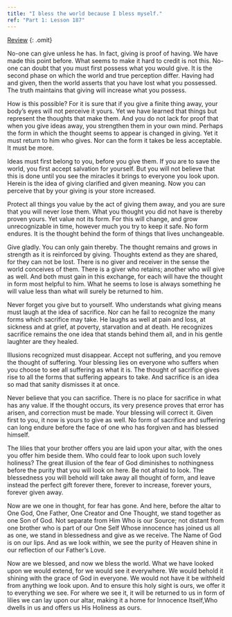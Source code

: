 ```yaml
---
title: "I bless the world because I bless myself."
ref: "Part 1: Lesson 187"
---
```


<a class="hide-review" href="/acim/workbook/l207/#l187">Review</a>
{: .omit}

No-one can give unless he has. In fact, giving is proof of having. We
have made this point before. What seems to make it hard to credit is not
this. No-one can doubt that you must first possess what you would give.
It is the second phase on which the world and true perception differ.
Having had and given, then the world asserts that you have lost what you
possessed. The truth maintains that giving will increase what you
possess.

How is this possible? For it is sure that if you give a finite thing
away, your body’s eyes will not perceive it yours. Yet we have learned
that things but represent the thoughts that make them. And you do not
lack for proof that when you give ideas away, you strengthen them in
your own mind. Perhaps the form in which the thought seems to appear is
changed in giving. Yet it must return to him who gives. Nor can the form
it takes be less acceptable. It must be more.

Ideas must first belong to you, before you give them. If you are to save
the world, you first accept salvation for yourself. But you will not
believe that this is done until you see the miracles it brings to
everyone you look upon. Herein is the idea of giving clarified and given
meaning. Now you can perceive that by your giving is your store
increased.

Protect all things you value by the act of giving them away, and you are
sure that you will never lose them. What you thought you did not have is
thereby proven yours. Yet value not its form. For this will change, and
grow unrecognizable in time, however much you try to keep it safe. No
form endures. It is the thought behind the form of things that lives
unchangeable.

Give gladly. You can only gain thereby. The thought remains and grows in
strength as it is reinforced by giving. Thoughts extend as they are
shared, for they can not be lost. There is no giver and receiver in the
sense the world conceives of them. There is a giver who retains; another
who will give as well. And both must gain in this exchange, for each
will have the thought in form most helpful to him. What he seems to lose
is always something he will value less
than what will surely be returned to him.

Never forget you give but to yourself. Who understands what giving means
must laugh at the idea of sacrifice. Nor can he fail to recognize the
many forms which sacrifice may take. He laughs as well at pain and loss,
at sickness and at grief, at poverty, starvation and at death. He
recognizes sacrifice remains the one idea that stands behind them all,
and in his gentle laughter are they healed.

Illusions recognized must disappear. Accept not suffering, and you
remove the thought of suffering. Your blessing lies on everyone who
suffers when you choose to see all suffering as what it is. The thought
of sacrifice gives rise to all the forms that suffering appears to take.
And sacrifice is an idea so mad that sanity dismisses it at once.

Never believe that you can sacrifice. There is no place for sacrifice in
what has any value. If the thought occurs, its very presence proves that
error has arisen, and correction must be made. Your blessing will
correct it. Given first to you, it now is yours to give as well. No form
of sacrifice and suffering can long endure before the face of one who
has forgiven and has blessed himself.

The lilies that your brother offers you are laid upon your altar, with
the ones you offer him beside them. Who could fear to look upon such
lovely holiness? The great illusion of the fear of God diminishes to
nothingness before the purity that you will look on here. Be not afraid
to look. The blessedness you will behold will take away all thought of
form, and leave instead the perfect gift forever there, forever to
increase, forever yours, forever given away.

Now are we one in thought, for fear has gone. And here, before the altar
to One God, One Father, One Creator and One Thought, we stand together
as one Son of God. Not separate from Him Who is our Source; not distant
from one brother who is part of our One Self Whose innocence has joined
us all as one, we stand in blessedness and give as we receive. The Name
of God is on our lips. And as we look within, we see the purity of
Heaven shine in our reflection of our Father’s Love.

Now are we blessed, and now we bless the world. What we have looked upon
we would extend, for we would see it everywhere. We would behold it
shining with the grace of God in everyone. We would not have it be
withheld from anything we look upon. And to
ensure this holy sight is ours, we offer it to everything we see. For
where we see it, it will be returned to us in form of lilies we can lay
upon our altar, making it a home for Innocence Itself,Who dwells in us
and offers us His Holiness as ours.


